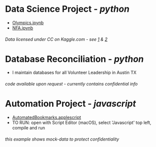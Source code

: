 # Data Science Project - *python*
-  [Olympics.ipynb](https://github.com/smithwithatypo/InterviewProject/blob/master/Olympics.ipynb)  
-  [NFA.ipynb](https://github.com/smithwithatypo/InterviewProject/blob/master/NFA.ipynb)  
###### *Data licensed under CC on Kaggle.com - see [1](https://www.kaggle.com/heesoo37/120-years-of-olympic-history-athletes-and-results) & [2](https://www.kaggle.com/footprintnetwork/national-footprint-accounts-2018)*

  
# Database Reconciliation - *python*
- I maintain databases for all Volunteer Leadership in Austin TX
###### *code available upon request - currently contains confidential info*  
  
  
  
# Automation Project - *javascript*
-  [AutomatedBookmarks.applescript](https://github.com/smithwithatypo/InterviewProject/blob/master/AutomatedBookmarks.applescript)  
-  TO RUN: open with Script Editor (macOS), select 'Javascript' top left, compile and run 
###### *this example shows mock-data to protect confidentiality*


